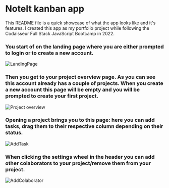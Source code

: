 # NoteIt kanban app
This README file is a quick showcase of what the app looks like and it's features.
I created this app as my portfolio project while following the Codaisseur Full Stack JavaScript Bootcamp in 2022.

### You start of on the landing page where you are either prompted to login or to create a new account.
![LandingPage](https://github.com/DefKirch/NoteIt-frontend/assets/98259991/73b130ed-740d-4b55-add5-43207e25dd34)

### Then you get to your project overview page. As you can see this account already has a couple of projects. When you create a new account this page will be empty and you will be prompted to create your first project.
![Project overview](https://github.com/DefKirch/NoteIt-frontend/assets/98259991/d9d5d6f2-233f-4f03-86af-3ee43236de5a)

### Opening a project brings you to this page: here you can add tasks, drag them to their respective column depending on their status.
![AddTask](https://github.com/DefKirch/NoteIt-frontend/assets/98259991/8d407869-5f12-408f-b49e-e762fc5be255)

### When clicking the settings wheel in the header you can add other colaborators to your project/remove them from your project.
![AddColaborator](https://github.com/DefKirch/NoteIt-frontend/assets/98259991/925be753-e816-47de-9222-aa26d801025d)
